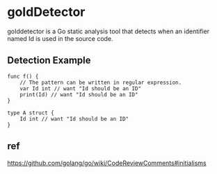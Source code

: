 # goIdDetector

goIddetector is a Go static analysis tool that detects when an identifier named Id is used in the source code.

## Detection Example

```
func f() {
	// The pattern can be written in regular expression.
	var Id int // want "Id should be an ID"
	print(Id) // want "Id should be an ID"
}
```

```
type A struct {
	Id int // want "Id should be an ID"
}
```

## ref

https://github.com/golang/go/wiki/CodeReviewComments#initialisms